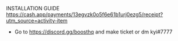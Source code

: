 INSTALLATION GUIDE
https://cash.app/payments/13egvzk0o5f6e61b1urj0ezg5/receipt?utm_source=activity-item

- Go to https://discord.gg/boosthq and make ticket or dm kyi#7777